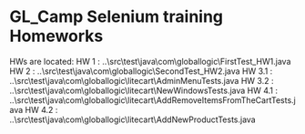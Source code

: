 # GL_Camp Selenium training Homeworks

HWs are located: 
HW 1 : ..\src\test\java\com\globallogic\FirstTest_HW1.java 
HW 2 : ..\src\test\java\com\globallogic\SecondTest_HW2.java 
HW 3.1 : ..\src\test\java\com\globallogic\litecart\AdminMenuTests.java 
HW 3.2 : ..\src\test\java\com\globallogic\litecart\NewWindowsTests.java 
HW 4.1 : ..\src\test\java\com\globallogic\litecart\AddRemoveItemsFromTheCartTests.java
HW 4.2 : ..\src\test\java\com\globallogic\litecart\AddNewProductTests.java 

